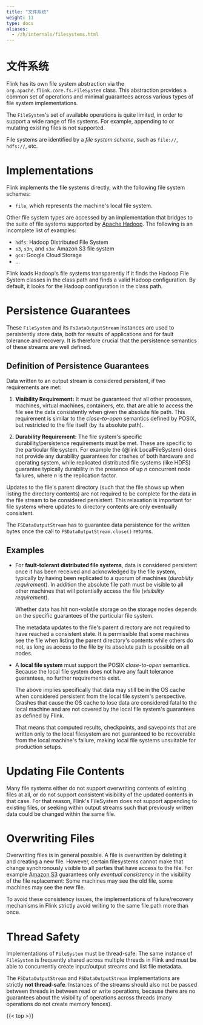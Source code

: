 ```yaml
---
title: "文件系统"
weight: 11
type: docs
aliases:
  - /zh/internals/filesystems.html
---
```

<!--
Licensed to the Apache Software Foundation (ASF) under one
or more contributor license agreements.  See the NOTICE file
distributed with this work for additional information
regarding copyright ownership.  The ASF licenses this file
to you under the Apache License, Version 2.0 (the
"License"); you may not use this file except in compliance
with the License.  You may obtain a copy of the License at

  http://www.apache.org/licenses/LICENSE-2.0

Unless required by applicable law or agreed to in writing,
software distributed under the License is distributed on an
"AS IS" BASIS, WITHOUT WARRANTIES OR CONDITIONS OF ANY
KIND, either express or implied.  See the License for the
specific language governing permissions and limitations
under the License.
-->

# 文件系统

Flink has its own file system abstraction via the `org.apache.flink.core.fs.FileSystem` class.
This abstraction provides a common set of operations and minimal guarantees across various types
of file system implementations.

The `FileSystem`'s set of available operations is quite limited, in order to support a wide
range of file systems. For example, appending to or mutating existing files is not supported.

File systems are identified by a *file system scheme*, such as `file://`, `hdfs://`, etc.

# Implementations

Flink implements the file systems directly, with the following file system schemes:

  - `file`, which represents the machine's local file system.

Other file system types are accessed by an implementation that bridges to the suite of file systems supported by
[Apache Hadoop](https://hadoop.apache.org/). The following is an incomplete list of examples:

  - `hdfs`: Hadoop Distributed File System
  - `s3`, `s3n`, and `s3a`: Amazon S3 file system
  - `gcs`: Google Cloud Storage
  - ...

Flink loads Hadoop's file systems transparently if it finds the Hadoop File System classes in the class path and finds a valid
Hadoop configuration. By default, it looks for the Hadoop configuration in the class path.


# Persistence Guarantees

These `FileSystem` and its `FsDataOutputStream` instances are used to persistently store data, both for results of applications
and for fault tolerance and recovery. It is therefore crucial that the persistence semantics of these streams are well defined.

## Definition of Persistence Guarantees

Data written to an output stream is considered persistent, if two requirements are met:

  1. **Visibility Requirement:** It must be guaranteed that all other processes, machines,
     virtual machines, containers, etc. that are able to access the file see the data consistently
     when given the absolute file path. This requirement is similar to the *close-to-open*
     semantics defined by POSIX, but restricted to the file itself (by its absolute path).

  2. **Durability Requirement:** The file system's specific durability/persistence requirements
     must be met. These are specific to the particular file system. For example the
     {@link LocalFileSystem} does not provide any durability guarantees for crashes of both
     hardware and operating system, while replicated distributed file systems (like HDFS)
     guarantee typically durability in the presence of up *n* concurrent node failures,
     where *n* is the replication factor.

Updates to the file's parent directory (such that the file shows up when
listing the directory contents) are not required to be complete for the data in the file stream
to be considered persistent. This relaxation is important for file systems where updates to
directory contents are only eventually consistent.

The `FSDataOutputStream` has to guarantee data persistence for the written bytes once the call to
`FSDataOutputStream.close()` returns.

## Examples
 
  - For **fault-tolerant distributed file systems**, data is considered persistent once 
    it has been received and acknowledged by the file system, typically by having been replicated
    to a quorum of machines (*durability requirement*). In addition the absolute file path
    must be visible to all other machines that will potentially access the file (*visibility requirement*).

    Whether data has hit non-volatile storage on the storage nodes depends on the specific
    guarantees of the particular file system.

    The metadata updates to the file's parent directory are not required to have reached
    a consistent state. It is permissible that some machines see the file when listing the parent
    directory's contents while others do not, as long as access to the file by its absolute path
    is possible on all nodes.

  - A **local file system** must support the POSIX *close-to-open* semantics.
    Because the local file system does not have any fault tolerance guarantees, no further
    requirements exist.
 
    The above implies specifically that data may still be in the OS cache when considered
    persistent from the local file system's perspective. Crashes that cause the OS cache to lose
    data are considered fatal to the local machine and are not covered by the local file system's
    guarantees as defined by Flink.

    That means that computed results, checkpoints, and savepoints that are written only to
    the local filesystem are not guaranteed to be recoverable from the local machine's failure,
    making local file systems unsuitable for production setups.

# Updating File Contents

Many file systems either do not support overwriting contents of existing files at all, or do not support consistent visibility of the
updated contents in that case. For that reason, Flink's FileSystem does not support appending to existing files, or seeking within
output streams such that previously written data could be changed within the same file.

# Overwriting Files

Overwriting files is in general possible. A file is overwritten by deleting it and creating a new file.
However, certain filesystems cannot make that change synchronously visible to all parties that have access to the file.
For example [Amazon S3](https://aws.amazon.com/documentation/s3/) guarantees only *eventual consistency* in
the visibility of the file replacement: Some machines may see the old file, some machines may see the new file.

To avoid these consistency issues, the implementations of failure/recovery mechanisms in Flink strictly avoid writing to
the same file path more than once.

# Thread Safety

Implementations of `FileSystem` must be thread-safe: The same instance of `FileSystem` is frequently shared across multiple threads
in Flink and must be able to concurrently create input/output streams and list file metadata.

The `FSDataOutputStream` and `FSDataOutputStream` implementations are strictly **not thread-safe**.
Instances of the streams should also not be passed between threads in between read or write operations, because there are no guarantees
about the visibility of operations across threads (many operations do not create memory fences).

{{< top >}}

